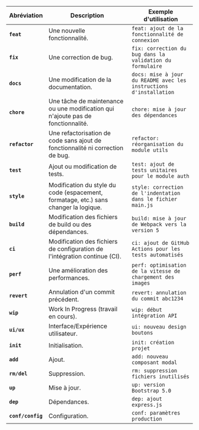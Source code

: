 | Abréviation | Description                                                                 | Exemple d'utilisation                                                                 |
|-------------|-----------------------------------------------------------------------------|--------------------------------------------------------------------------------------|
| **`feat`**  | Une nouvelle fonctionnalité.                                                | `feat: ajout de la fonctionnalité de connexion`                                      |
| **`fix`**   | Une correction de bug.                                                      | `fix: correction du bug dans la validation du formulaire`                            |
| **`docs`**  | Une modification de la documentation.                                       | `docs: mise à jour du README avec les instructions d'installation`                   |
| **`chore`** | Une tâche de maintenance ou une modification qui n'ajoute pas de fonctionnalité. | `chore: mise à jour des dépendances`                                               |
| **`refactor`** | Une refactorisation de code sans ajout de fonctionnalité ni correction de bug. | `refactor: réorganisation du module utils`                                         |
| **`test`**  | Ajout ou modification de tests.                                             | `test: ajout de tests unitaires pour le module auth`                                 |
| **`style`** | Modification du style du code (espacement, formatage, etc.) sans changer la logique. | `style: correction de l'indentation dans le fichier main.js`                       |
| **`build`** | Modification des fichiers de build ou des dépendances.                      | `build: mise à jour de Webpack vers la version 5`                                    |
| **`ci`**    | Modification des fichiers de configuration de l'intégration continue (CI).  | `ci: ajout de GitHub Actions pour les tests automatisés`                             |
| **`perf`**  | Une amélioration des performances.                                          | `perf: optimisation de la vitesse de chargement des images`                          |
| **`revert`**| Annulation d'un commit précédent.                                           | `revert: annulation du commit abc1234`                                               |
| **`wip`**   | Work In Progress (travail en cours).                                        | `wip: début intégration API`                                                         |
| **`ui/ux`** | Interface/Expérience utilisateur.                                           | `ui: nouveau design boutons`                                                         |
| **`init`**  | Initialisation.                                                             | `init: création projet`                                                              |
| **`add`**   | Ajout.                                                                      | `add: nouveau composant modal`                                                       |
| **`rm/del`**| Suppression.                                                                | `rm: suppression fichiers inutilisés`                                                |
| **`up`**    | Mise à jour.                                                                | `up: version Bootstrap 5.0`                                                          |
| **`dep`**   | Dépendances.                                                                | `dep: ajout express.js`                                                              |
| **`conf/config`** | Configuration.                                                | `conf: paramètres production`                                                      |